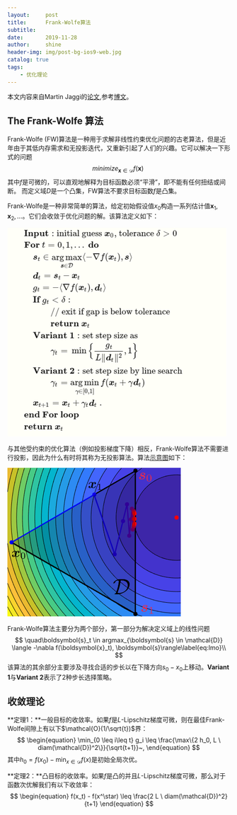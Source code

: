 ```yaml
---
layout:     post
title:      Frank-Wolfe算法
subtitle:   
date:       2019-11-28
author:     shine
header-img: img/post-bg-ios9-web.jpg
catalog: true
tags:
    - 优化理论
---
```


本文内容来自Martin Jaggi的[论文](http://proceedings.mlr.press/v28/jaggi13.html),参考[博文](http://fa.bianp.net/blog/2018/notes-on-the-frank-wolfe-algorithm-part-i/)。

## The Frank-Wolfe 算法

Frank-Wolfe (FW)算法是一种用于求解非线性约束优化问题的古老算法，但是近年由于其低内存需求和无投影迭代，又重新引起了人们的兴趣。它可以解决一下形式的问题
$$
minimize_{\boldsymbol{x} \in \mathcal{D}} f(\boldsymbol{x}) ~
$$
其中$f$是可微的，可以直观地解释为目标函数必须“平滑”，即不能有任何扭结或间断。 而定义域$D$是一个凸集，FW算法不要求目标函数$f$是凸集。

Frank-Wolfe是一种非常简单的算法，给定初始假设值$x_0$构造一系列估计值$\boldsymbol{x}_1, \boldsymbol{x}_2, \ldots$。它们会收敛于优化问题的解。该算法定义如下：

![Frank-Wolfe algorithm](img/frank-wolf.png)

与其他受约束的优化算法（例如投影梯度下降）相反，Frank-Wolfe算法不需要进行投影，因此为什么有时将其称为无投影算法。算法[示意图](https://twitter.com/gabrielpeyre/status/945210545166258176)如下：

![Frank-Wolfe algorithm on a toy problem](img/FW_iterates.png)

Frank-Wolfe算法主要分为两个部分，第一部分为解决定义域上的线性问题
$$
\quad\boldsymbol{s}_t \in argmax_{\boldsymbol{s} \in \mathcal{D}} \langle -\nabla f(\boldsymbol{x}_t), \boldsymbol{s}\rangle\label{eq:lmo}\\
$$
该算法的其余部分主要涉及寻找合适的步长以在下降方向$s_0 - x_0$上移动。**Variant 1**与**Variant 2**表示了2种步长选择策略。

## 收敛理论

**定理1：**一般目标的收敛率。如果$f$是$L$-Lipschitz梯度可微，则在最佳Frank-Wolfe间隙上有以下$\mathcal{O}(1/\sqrt{t})$界：
$$
\begin{equation}
  \min_{0 \leq i\leq t} g_i \leq \frac{\max\{2 h_0, L \ diam(\mathcal{D})^2\}}{\sqrt{t+1}}~,
  \end{equation}
$$
其中$h_0 = f(x_0) - \min_{x \in \mathcal{D}} f(x)$是初始全局次优。

**定理2：**凸目标的收敛率。如果$f$是凸的并且$L$-Lipschitz梯度可微，那么对于函数次优解我们有以下收敛率：
$$
\begin{equation}
f(x_t) - f(x^\star) \leq \frac{2 L \ diam(\mathcal{D})^2}{t+1}
\end{equation}
$$
